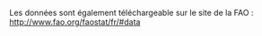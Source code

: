 Les données sont également téléchargeable sur le site de la FAO : http://www.fao.org/faostat/fr/#data
